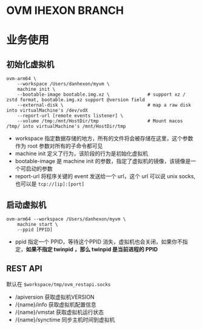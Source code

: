 # OVM IHEXON BRANCH

# 业务使用

## 初始化虚拟机

```
ovm-arm64 \
    --workspace /Users/danhexon/myvm \
    machine init \
    --bootable-image bootable.img.xz \              # support xz / zstd format, bootable.img.xz support @version field
    --external-disk \                               # map a raw disk into virtualMachine's /dev/vdX
    --report-url [remote events listener] \
    --volume /tmp:/mnt/HostDir/tmp                  # Mount macos /tmp/ into virtualMachine's /mnt/HostDir/tmp
```

- workspace 指定数据存储的地方，所有的文件将会被存储在这里，这个参数作为 root 参数对所有的子命令都可见
- machine init 定义了行为，该阶段的行为是初始化虚拟机
- bootable-image 是 machine init 的参数，指定了虚拟机的镜像，该镜像是一个可启动的参数
- report-url 将程序关键的 event 发送给一个 url，这个 url 可以说 unix socks, 也可以是 `tcp://[ip]:[port]`

## 启动虚拟机
```
ovm-arm64 --workspace /Users/danhexon/myvm \
    machine start \
    --ppid [PPID]
```
- ppid 指定一个 PPID，等待这个PPID 消失，虚拟机也会关闭，如果你不指定，**如果不指定 twinpid ，那么 twinpid 是当前进程的 PPID**


## REST API
默认在 `$workspace/tmp/ovm_restapi.socks`

- /apiversion      获取虚拟机VERSION 
- /{name}/info     获取虚拟机配置信息
- /{name}/vmstat   获取虚拟机运行状态
- /{name}/synctime 同步主机时间到虚拟机